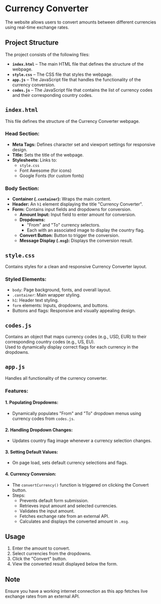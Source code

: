 # Currency Converter

The website allows users to convert amounts between different currencies using real-time exchange rates.

## Project Structure

The project consists of the following files:

- **`index.html`** – The main HTML file that defines the structure of the webpage.
- **`style.css`** – The CSS file that styles the webpage.
- **`app.js`** – The JavaScript file that handles the functionality of the currency conversion.
- **`codes.js`** – The JavaScript file that contains the list of currency codes and their corresponding country codes.

## `index.html`

This file defines the structure of the Currency Converter webpage.

### Head Section:
- **Meta Tags:** Defines character set and viewport settings for responsive design.
- **Title:** Sets the title of the webpage.
- **Stylesheets:** Links to:
  - `style.css`
  - Font Awesome (for icons)
  - Google Fonts (for custom fonts)

### Body Section:
- **Container (`.container`):** Wraps the main content.
- **Header:** An `h1` element displaying the title "Currency Converter".
- **Form:** Contains input fields and dropdowns for conversion.
  - **Amount Input:** Input field to enter amount for conversion.
  - **Dropdowns:** 
    - "From" and "To" currency selectors.
    - Each with an associated image to display the country flag.
  - **Convert Button:** Button to trigger the conversion.
  - **Message Display (`.msg`):** Displays the conversion result.

## `style.css`

Contains styles for a clean and responsive Currency Converter layout.

### Styled Elements:
- `body`: Page background, fonts, and overall layout.
- `.container`: Main wrapper styling.
- `h1`: Header text styling.
- `form` elements: Inputs, dropdowns, and buttons.
- Buttons and flags: Responsive and visually appealing design.

## `codes.js`

Contains an object that maps currency codes (e.g., USD, EUR) to their corresponding country codes (e.g., US, EU).  
Used to dynamically display correct flags for each currency in the dropdowns.


## `app.js`

Handles all functionality of the currency converter.

### Features:

#### 1. Populating Dropdowns:
- Dynamically populates "From" and "To" dropdown menus using currency codes from `codes.js`.

#### 2. Handling Dropdown Changes:
- Updates country flag image whenever a currency selection changes.

#### 3. Setting Default Values:
- On page load, sets default currency selections and flags.

#### 4. Currency Conversion:
- The `convertCurrency()` function is triggered on clicking the Convert button.
- Steps:
  - Prevents default form submission.
  - Retrieves input amount and selected currencies.
  - Validates the input amount.
  - Fetches exchange rate from an external API.
  - Calculates and displays the converted amount in `.msg`.

## Usage

1. Enter the amount to convert.
2. Select currencies from the dropdowns.
3. Click the "Convert" button.
4. View the converted result displayed below the form.

## Note

Ensure you have a working internet connection as this app fetches live exchange rates from an external API.
